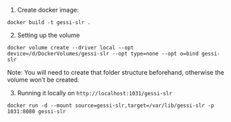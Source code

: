 1. Create docker image:
```shell
docker build -t gessi-slr .
```
2. Setting up the volume
```shell
docker volume create --driver local --opt device=/d/DockerVolumes/gessi-slr --opt type=none --opt o=bind gessi-slr
```
Note: You will need to create that folder structure beforehand, otherwise the volume won’t be created.

3. Running it locally on `http://localhost:1031/gessi-slr`
```shell
docker run -d --mount source=gessi-slr,target=/var/lib/gessi-slr -p 1031:8080 gessi-slr
```
